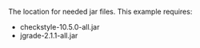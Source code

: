 The location for needed jar files. This example requires:

* checkstyle-10.5.0-all.jar
* jgrade-2.1.1-all.jar
